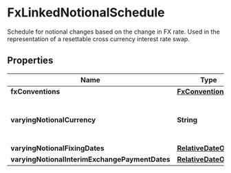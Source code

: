 

# FxLinkedNotionalSchedule

Schedule for notional changes based on the change in FX rate.  Used in the representation of a resettable cross currency interest rate swap.

## Properties

| Name | Type | Description | Notes |
|------------ | ------------- | ------------- | -------------|
|**fxConventions** | [**FxConventions**](FxConventions.md) |  |  |
|**varyingNotionalCurrency** | **String** | The currency of the varying notional amount. |  |
|**varyingNotionalFixingDates** | [**RelativeDateOffset**](RelativeDateOffset.md) |  |  |
|**varyingNotionalInterimExchangePaymentDates** | [**RelativeDateOffset**](RelativeDateOffset.md) |  |  [optional] |



